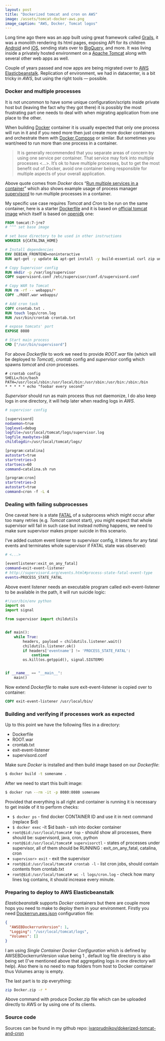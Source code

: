 ```yaml
---
layout: post
title: "Dockerized tomcat and cron on AWS"
image: /assets/tomcat-docker-aws.png
image_caption: "AWS, Docker, Tomcat logos"
---
```


Long time ago there was an app built using great framework called [Grails](https://grails.org/), it was a monolith rendering its html pages, exposing API for its children [Android](https://www.android.com/) and [iOS](https://www.apple.com/ios), sending stats over to [BigQuery](https://cloud.google.com/bigquery/), and more. It was living inside a privately hosted environment on a [Apache Tomcat](http://tomcat.apache.org/) along with several other web apps as well.

Couple of years passed and now apps are being migrated over to [AWS Elasticbeanstalk](https://aws.amazon.com/elasticbeanstalk/). Replication of environment, we had in datacenter, is a bit tricky in _AWS_, but using the right tools — possible.

### Docker and multiple processes

It is not uncommon to have some unique configuration/scripts inside private host but (leaving the fact why they got there) it is possibly the most frustrating part one needs to deal with when migrating application from one place to the other.

When building [Docker](https://www.docker.com/) container it is usually expected that only one process will run in it and if you need more then just create more docker containers and orchestrate them with [Docker Compose](https://github.com/docker/compose) or similar. But sometimes you want/need to run more than one process in a container.

> It is generally recommended that you separate areas of concern by using one service per container. That service may fork into multiple processes <…>. It’s ok to have multiple processes, but to get the most benefit out of Docker, avoid one container being responsible for multiple aspects of your overall application.

Above quote comes from *Docker* docs “[Run multiple services in a container](https://docs.docker.com/config/containers/multi-service_container/)” which also shows example usage of process manager [supervisord](http://supervisord.org/) to run multiple processes in a container.

My specific use case requires _Tomcat_ and _Cron_ to be run on the same container, here is a starter [Dockerfile](https://docs.docker.com/engine/reference/builder/) and it is based on [official tomcat image](https://github.com/docker-library/tomcat) which itself is based on [openjdk](https://hub.docker.com/_/openjdk/) one:

```dockerfile
FROM tomcat:7-jre7
# ^^^ set base image

# set base directory to be used in other instructions
WORKDIR ${CATALINA_HOME}

# Install dependencies
ENV DEBIAN_FRONTEND=noninteractive
RUN apt-get -y update && apt-get install -y build-essential curl zip unzip cron software-properties-common supervisor

# Copy Supervisor config
RUN mkdir -p /var/log/supervisor
COPY supervisord.conf /etc/supervisor/conf.d/supervisord.conf

# Copy WAR to Tomcat
RUN rm -rf -- webapps/*
COPY ./ROOT.war webapps/

# Add cron task
COPY crontab.txt .
RUN touch logs/cron.log
RUN /usr/bin/crontab crontab.txt

# expose tomcats' port
EXPOSE 8080

# Start main process
CMD ["/usr/bin/supervisord"]
```

For above *Dockerfile* to work we need to provide *ROOT.war* file (which will be deployed to *Tomcat)*, *crontab* config and *supervisor* config which spawns *tomcat* and *cron* processes.

```
# crontab config
SHELL=/bin/bash
PATH=/usr/local/sbin:/usr/local/bin:/usr/sbin:/usr/bin:/sbin:/bin
* * * * * echo "foobar every second"
```

*Supervisor* should run as main process thus not daemonize, I do also keep logs in one directory, it will help later when reading logs in *AWS*.

```bash
# supervisor config

[supervisord]
nodaemon=true
loglevel=debug
logfile=/usr/local/tomcat/logs/supervisor.log
logfile_maxbytes=1GB
childlogdir=/usr/local/tomcat/logs/

[program:catalina]
autostart=true
startretries=3
startsecs=60
command=catalina.sh run

[program:cron]
startretries=3
autostart=true
command=cron -f -L 4
```

### Dealing with failing subprocesses

One caveat here is a state [FATAL](http://supervisord.org/subprocess.html#process-states) of a subprocess which might occur after too many retries (e.g. *Tomcat* cannot start), you might expect that whole supervisor will fail in such case but instead nothing happens, we need to make sure supervisor makes proper suicide in this scenario.

I’ve added custom event listener to supervisor config, it listens for any fatal events and terminates whole supervisor if FATAL state was observed:

```bash
# <...>

[eventlistener:exit_on_any_fatal]
command=exit-event-listener
# http://supervisord.org/events.html#process-state-fatal-event-type
events=PROCESS_STATE_FATAL
```

Above event listener needs an executable program called exit-event-listener to be available in the path, it will run suicide logic:

```python
#!/usr/bin/env python
import os
import signal

from supervisor import childutils


def main():
    while True:
        headers, payload = childutils.listener.wait()
        childutils.listener.ok()
        if headers['eventname'] != 'PROCESS_STATE_FATAL':
            continue
        os.kill(os.getppid(), signal.SIGTERM)


if __name__ == "__main__":
    main()
```

Now extend *Dockerfile* to make sure exit-event-listener is copied over to container:

```dockerfile
COPY exit-event-listener /usr/local/bin/
```

### Building and verifying if processes work as expected

Up to this point we have the following files in a directory:

* Dockerfile
* ROOT.war
* crontab.txt
* exit-event-listener
* supervisord.conf

Make sure *Docker* is installed and then build image based on our *Dockerfile*:

```bash
$ docker build -t somename .
```

After we need to start this built image:

```bash
$ docker run --rm -it -p 8080:8080 somename
```

Provided that everything is all right and container is running it is necessary to get inside of it to perform checks:

* `$ docker ps` - find docker CONTAINER ID and use it in next command (replace $id)
* `$ docker exec` -it $id bash - ssh into docker container
* `root@$id:/usr/local/tomcat# top` - should show all processes, there should be: supervisord, java, cron, python
* `root@$id:/usr/local/tomcat# supervisorctl` - states of processes under supervisor, all of them should be RUNNING : exit_on_any_fatal, catalina, cron
* `supervisor> exit` - exit the supervisor
* `root@$id:/usr/local/tomcat# crontab -l` - list cron jobs, should contain contents from crontab.txt
* `root@$id:/usr/local/tomcat# wc -l logs/cron.log` - check how many lines log contains, it should increase every minute.

### Preparing to deploy to AWS Elasticbeanstalk

*Elasticbeanstalk* supports *Docker* containers but there are couple more hops you need to make to deploy them in your environment. Firstly you need [Dockerrun.aws.json](https://docs.aws.amazon.com/elasticbeanstalk/latest/dg/create_deploy_docker_image.html) configuration file:

```json
{  
  "AWSEBDockerrunVersion": 1,
  "Logging": "/usr/local/tomcat/logs",
  "Volumes": []
}
```

I am using *Single Container Docker Configuration* which is defined by AWSEBDockerrunVersion value being 1 , default log file directory is also being set (I’ve mentioned above that aggregating logs in one directory will help). Also there is no need to map folders from host to Docker container thus Volumes array is empty.

The last part is to zip everything:

```bash
zip Docker.zip -r *
```

Above command with produce Docker.zip file which can be uploaded directly to AWS or by using one of its clients.

### Source code

Sources can be found in my github repo:
[ivarprudnikov/dokerized-tomcat-and-cron](https://github.com/ivarprudnikov/dokerized-tomcat-and-cron)
